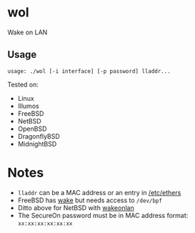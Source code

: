 # wol
Wake on LAN

## Usage

```
usage: ./wol [-i interface] [-p password] lladdr...
```

Tested on:
- Linux
- Illumos
- FreeBSD
- NetBSD
- OpenBSD
- DragonflyBSD
- MidnightBSD

# Notes

- `lladdr` can be a MAC address or an entry in [/etc/ethers](https://linux.die.net/man/5/ethers)
- FreeBSD has [wake](https://man.freebsd.org/cgi/man.cgi?query=wake) but needs access to `/dev/bpf`
- Ditto above for NetBSD with [wakeonlan](https://man.netbsd.org/wakeonlan.8)
- The SecureOn password must be in MAC address format: `xx:xx:xx:xx:xx:xx`
